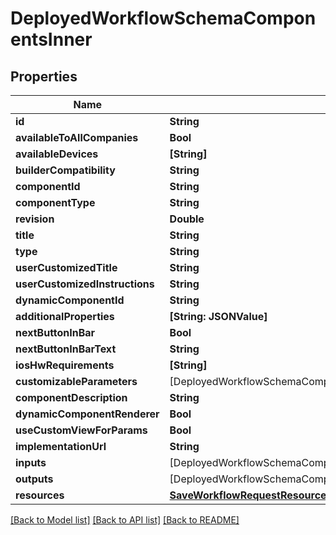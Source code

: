 # DeployedWorkflowSchemaComponentsInner

## Properties
Name | Type | Description | Notes
------------ | ------------- | ------------- | -------------
**id** | **String** |  | 
**availableToAllCompanies** | **Bool** |  | 
**availableDevices** | **[String]** |  | 
**builderCompatibility** | **String** |  | 
**componentId** | **String** |  | 
**componentType** | **String** |  | 
**revision** | **Double** |  | 
**title** | **String** |  | 
**type** | **String** |  | 
**userCustomizedTitle** | **String** |  | [optional] 
**userCustomizedInstructions** | **String** |  | [optional] 
**dynamicComponentId** | **String** |  | 
**additionalProperties** | **[String: JSONValue]** |  | [optional] 
**nextButtonInBar** | **Bool** |  | [optional] 
**nextButtonInBarText** | **String** |  | [optional] 
**iosHwRequirements** | **[String]** |  | [optional] 
**customizableParameters** | [DeployedWorkflowSchemaComponentsInnerCustomizableParametersInner] |  | 
**componentDescription** | **String** |  | 
**dynamicComponentRenderer** | **Bool** |  | 
**useCustomViewForParams** | **Bool** |  | [optional] 
**implementationUrl** | **String** |  | 
**inputs** | [DeployedWorkflowSchemaComponentsInnerInputsInner] |  | 
**outputs** | [DeployedWorkflowSchemaComponentsInnerOutputsInner] |  | 
**resources** | [**SaveWorkflowRequestResourcesInner**](SaveWorkflowRequestResourcesInner.md) |  | [optional] 

[[Back to Model list]](../README.md#documentation-for-models) [[Back to API list]](../README.md#documentation-for-api-endpoints) [[Back to README]](../README.md)


